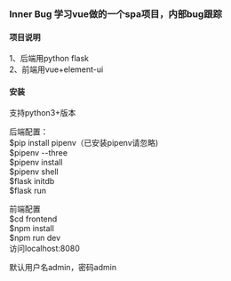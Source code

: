 ### Inner Bug 学习vue做的一个spa项目，内部bug跟踪 


#### 项目说明  
1、后端用python flask  
2、前端用vue+element-ui

#### 安装
支持python3+版本  

后端配置：  
$pip install pipenv（已安装pipenv请忽略)  
$pipenv --three  
$pipenv install  
$pipenv shell  
$flask initdb  
$flask run  

前端配置  
$cd frontend  
$npm install  
$npm run dev  
访问localhost:8080  
  
默认用户名admin，密码admin  
